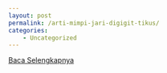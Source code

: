 ```yaml
---
layout: post
permalink: /arti-mimpi-jari-digigit-tikus/
categories:
    - Uncategorized
---
```


[Baca Selengkapnya](/01)